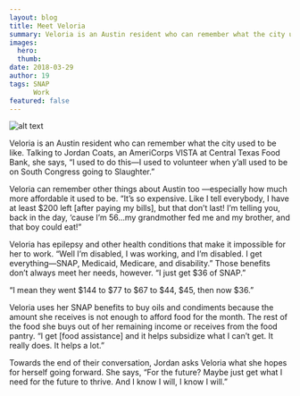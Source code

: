 ```yaml
---
layout: blog
title: Meet Veloria
summary: Veloria is an Austin resident who can remember what the city used to be like.
images:
  hero:
  thumb:
date: 2018-03-29
author: 19
tags: SNAP
      Work
featured: false
---
```

![alt text](https://s3-us-west-2.amazonaws.com/assets.feedingtexas.org/images/inline/Meet_Veloria1.png)

Veloria is an Austin resident who can remember what the city used to be like. Talking to Jordan Coats, an AmeriCorps VISTA at Central Texas Food Bank, she says, “I used to do this—I used to volunteer when y’all used to be on South Congress going to Slaughter.”

Veloria can remember other things about Austin too —especially how much more affordable it used to be. “It’s so expensive. Like I tell everybody, I have at least $200 left [after paying my bills], but that don’t last! I’m telling you, back in the day, ‘cause I’m 56…my grandmother fed me and my brother, and that boy could eat!”

Veloria has epilepsy and other health conditions that make it impossible for her to work. “Well I’m disabled, I was working, and I’m disabled. I get everything—SNAP, Medicaid, Medicare, and disability.” Those benefits don’t always meet her needs, however. “I just get $36 of SNAP.”

“I mean they went $144 to $77 to $67 to $44, $45, then now $36.”

Veloria uses her SNAP benefits to buy oils and condiments because the amount she receives is not enough to afford food for the month. The rest of the food she buys out of her remaining income or receives from the food pantry. “I get [food assistance] and it helps subsidize what I can’t get. It really does. It helps a lot.”

Towards the end of their conversation, Jordan asks Veloria what she hopes for herself going forward. She says, “For the future? Maybe just get what I need for the future to thrive. And I know I will, I know I will.”

